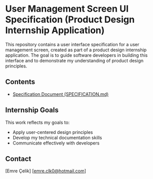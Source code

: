 # User Management Screen UI Specification (Product Design Internship Application)

This repository contains a user interface specification for a user management screen, created as part of a product design internship application. The goal is to guide software developers in building this interface and to demonstrate my understanding of product design principles.

## Contents

*   [Specification Document (SPECIFICATION.md)](SPECIFICATION.md)

## Internship Goals

This work reflects my goals to:

*   Apply user-centered design principles
*   Develop my technical documentation skills
*   Communicate effectively with developers

## Contact

[Emre Çelik]
[emre.clk0@hotmail.com]
